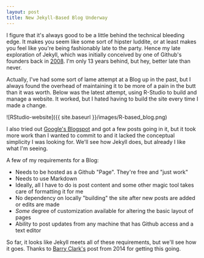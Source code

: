 ```yaml
---
layout: post
title: New Jekyll-Based Blog Underway
---
```


I figure that it's always good to be a little behind the technical bleeding edge. It makes you seem like some sort of hipster luddite, or at least makes you feel like you're being fashionably late to the party.  Hence my late exploration of Jekyll, which was initially conceived by one of Github's founders back in [2008](https://tom.preston-werner.com/2008/11/17/blogging-like-a-hacker.html).  I'm only 13 years behind, but hey, better late than never.

Actually, I've had some sort of lame attempt at a Blog up in the past, but I always found the overhead of maintaining it to be more of a pain in the butt than it was worth.  Below was the latest attempt, using R-Studio to build and manage a website.  It worked, but I hated having to build the site every time I made a change.

![RStudio-website]({{ site.baseurl }}/images/R-based_blog.png)

I also tried out [Google's Blogspot](https://lagerratrobe.blogspot.com/) and got a few posts going in it, but it took more work than I wanted to commit to and it lacked the conceptual simplicity I was looking for.  We'll see how Jekyll does, but already I like what I'm seeing.

A few of my requirements for a Blog:

* Needs to be hosted as a Github "Page".  They're free and "just work"
* Needs to use Markdown
* Ideally, all I have to do is post content and some other magic tool takes care of formatting it for me
* No dependency on locally "building" the site after new posts are added or edits are made
* _Some_ degree of customization available for altering the basic layout of pages
* Ability to post updates from any machine that has Github access and a text editor

So far, it looks like Jekyll meets all of these requirements, but we'll see how it goes.  Thanks to [Barry Clark's](https://www.smashingmagazine.com/2014/08/build-blog-jekyll-github-pages/) post from 2014 for getting this going.